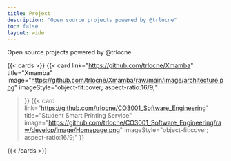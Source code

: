 ```yaml
---
title: Project
description: "Open source projects powered by @trlocne"
toc: false
layout: wide
---
```


<div class="hx-mt-4"></div>

<p class="hx-mb-12 hx-text-center hx-text-lg hx-text-gray-500 dark:hx-text-gray-400">
Open source projects powered by @trlocne
</p>

{{< cards >}}
    {{< card
        link="https://github.com/trlocne/Xmamba"
        title="Xmamba"
        image="https://github.com/trlocne/Xmamba/raw/main/image/architecture.png"
        imageStyle="object-fit:cover; aspect-ratio:16/9;"
  >}}
  {{< card
        link="https://github.com/trlocne/CO3001_Software_Engineering"
        title="Student Smart Printing Service"
        image="https://github.com/trlocne/CO3001_Software_Engineering/raw/develop/image/Homepage.png"
        imageStyle="object-fit:cover; aspect-ratio:16/9;"
  >}}

{{< /cards >}}